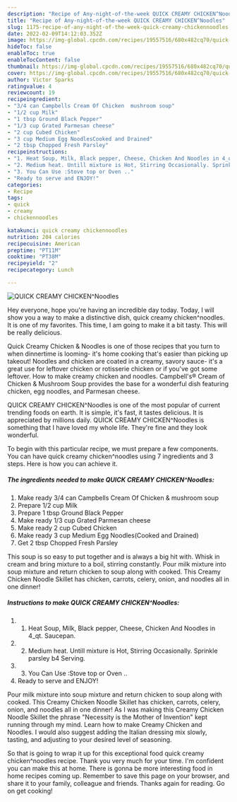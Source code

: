 ```yaml
---
description: "Recipe of Any-night-of-the-week QUICK CREAMY CHICKEN^Noodles"
title: "Recipe of Any-night-of-the-week QUICK CREAMY CHICKEN^Noodles"
slug: 1175-recipe-of-any-night-of-the-week-quick-creamy-chickennoodles
date: 2022-02-09T14:12:03.352Z
image: https://img-global.cpcdn.com/recipes/19557516/680x482cq70/quick-creamy-chickennoodles-recipe-main-photo.jpg
hideToc: false
enableToc: true
enableTocContent: false
thumbnail: https://img-global.cpcdn.com/recipes/19557516/680x482cq70/quick-creamy-chickennoodles-recipe-main-photo.jpg
cover: https://img-global.cpcdn.com/recipes/19557516/680x482cq70/quick-creamy-chickennoodles-recipe-main-photo.jpg
author: Victor Sparks
ratingvalue: 4
reviewcount: 19
recipeingredient:
- "3/4 can Campbells Cream Of Chicken  mushroom soup"
- "1/2 cup Milk"
- "1 tbsp Ground Black Pepper"
- "1/3 cup Grated Parmesan cheese"
- "2 cup Cubed Chicken"
- "3 cup Medium Egg NoodlesCooked and Drained"
- "2 tbsp Chopped Fresh Parsley"
recipeinstructions:
- "1. Heat Soup, Milk, Black pepper, Cheese, Chicken And Noodles in 4_qt. Saucepan."
- "2. Medium heat. Untill mixture is Hot, Stirring Occasionally. Sprinkle parsley b4 Serving."
- "3. You Can Use :Stove top or Oven .."
- "Ready to serve and ENJOY!"
categories:
- Recipe
tags:
- quick
- creamy
- chickennoodles

katakunci: quick creamy chickennoodles 
nutrition: 204 calories
recipecuisine: American
preptime: "PT11M"
cooktime: "PT38M"
recipeyield: "2"
recipecategory: Lunch

---
```



![QUICK CREAMY CHICKEN^Noodles](https://img-global.cpcdn.com/recipes/19557516/680x482cq70/quick-creamy-chickennoodles-recipe-main-photo.jpg)

Hey everyone, hope you're having an incredible day today. Today, I will show you a way to make a distinctive dish, quick creamy chicken^noodles. It is one of my favorites. This time, I am going to make it a bit tasty. This will be really delicious.

Quick Creamy Chicken &amp; Noodles is one of those recipes that you turn to when dinnertime is looming- it&#39;s home cooking that&#39;s easier than picking up takeout! Noodles and chicken are coated in a creamy, savory sauce- it&#39;s a great use for leftover chicken or rotisserie chicken or if you&#39;ve got some leftover. How to make creamy chicken and noodles. Campbell&#39;s® Cream of Chicken &amp; Mushroom Soup provides the base for a wonderful dish featuring chicken, egg noodles, and Parmesan cheese.

QUICK CREAMY CHICKEN^Noodles is one of the most popular of current trending foods on earth. It is simple, it's fast, it tastes delicious. It is appreciated by millions daily. QUICK CREAMY CHICKEN^Noodles is something that I have loved my whole life. They're fine and they look wonderful.


To begin with this particular recipe, we must prepare a few components. You can have quick creamy chicken^noodles using 7 ingredients and 3 steps. Here is how you can achieve it.

<!--inarticleads1-->

##### The ingredients needed to make QUICK CREAMY CHICKEN^Noodles:

1. Make ready 3/4 can Campbells Cream Of Chicken &amp; mushroom soup
1. Prepare 1/2 cup Milk
1. Prepare 1 tbsp Ground Black Pepper
1. Make ready 1/3 cup Grated Parmesan cheese
1. Make ready 2 cup Cubed Chicken
1. Make ready 3 cup Medium Egg Noodles(Cooked and Drained)
1. Get 2 tbsp Chopped Fresh Parsley


This soup is so easy to put together and is always a big hit with. Whisk in cream and bring mixture to a boil, stirring constantly. Pour milk mixture into soup mixture and return chicken to soup along with cooked. This Creamy Chicken Noodle Skillet has chicken, carrots, celery, onion, and noodles all in one dinner! 

<!--inarticleads2-->

##### Instructions to make QUICK CREAMY CHICKEN^Noodles:

1. 1. Heat Soup, Milk, Black pepper, Cheese, Chicken And Noodles in 4_qt. Saucepan.
1. 2. Medium heat. Untill mixture is Hot, Stirring Occasionally. Sprinkle parsley b4 Serving.
1. 3. You Can Use :Stove top or Oven ..
1. Ready to serve and ENJOY!

Pour milk mixture into soup mixture and return chicken to soup along with cooked. This Creamy Chicken Noodle Skillet has chicken, carrots, celery, onion, and noodles all in one dinner! As I was making this Creamy Chicken Noodle Skillet the phrase &#34;Necessity is the Mother of Invention&#34; kept running through my mind. Learn how to make Creamy Chicken and Noodles. I would also suggest adding the Italian dressing mix slowly, tasting, and adjusting to your desired level of seasoning. 

So that is going to wrap it up for this exceptional food quick creamy chicken^noodles recipe. Thank you very much for your time. I'm confident you can make this at home. There is gonna be more interesting food in home recipes coming up. Remember to save this page on your browser, and share it to your family, colleague and friends. Thanks again for reading. Go on get cooking!

